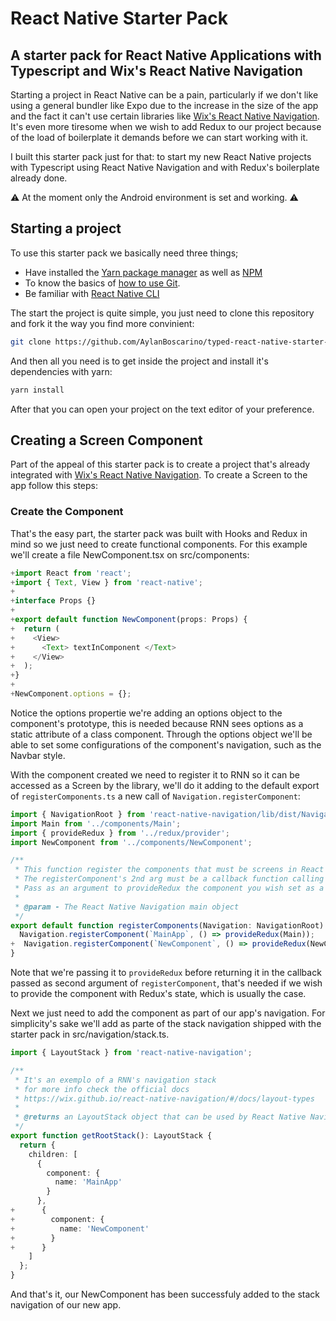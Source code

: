 # React Native Starter Pack

## A starter pack for React Native Applications with Typescript and Wix's React Native Navigation

Starting a project in React Native can be a pain, particularly if we don't
like using a general bundler like Expo due to the increase in the size of the
app and the fact it can't use certain libraries like [Wix's React Native Navigation](https://wix.github.io/react-native-navigation/#/).
It's even more tiresome when we wish to add Redux to our project because of the load of
boilerplate it demands before we can start working with it.

I built this starter pack just for that: to start my new React Native projects with
Typescript using React Native Navigation and with Redux's boilerplate already
done.

⚠️ At the moment only the Android environment is set and working. ⚠️

<!-- Plus I added some docblocks here and there to clarify where i put everything and why,
the documentation generate by [Typedoc](https://github.com/TypeStrong/typedoc)
was the cherry on top of the cake. -->

## Starting a project

To use this starter pack we basically need three things;
   * Have installed the [Yarn package manager](https://yarnpkg.com/pt-BR/) as well as [NPM](https://www.npmjs.com/)
   * To know the basics of [how to use Git](http://rogerdudler.github.io/git-guide/).
   * Be familiar with [React Native CLI](https://facebook.github.io/react-native/docs/getting-started)

The start the project is quite simple, you just need to clone this repository and 
fork it the way you find more convinient:

```bash
git clone https://github.com/AylanBoscarino/typed-react-native-starter-pack.git YourProjectName
```

And then all you need is to get inside the project and install it's dependencies with yarn:
```bash
yarn install
```

After that you can open your project on the text editor of your preference. 

## Creating a Screen Component

Part of the appeal of this starter pack is to create a project that's already 
integrated with [Wix's React Native Navigation](https://wix.github.io/react-native-navigation/#/).
To create a Screen to the app follow this steps:

### Create the Component

That's the easy part, the starter pack was built with Hooks and Redux in mind 
so we just need to create functional components. For this example we'll create
a file NewComponent.tsx on src/components:

```jsx
+import React from 'react';
+import { Text, View } from 'react-native';
+  
+interface Props {}
+
+export default function NewComponent(props: Props) {
+  return (
+    <View>
+      <Text> textInComponent </Text>
+    </View>
+  );
+}
+
+NewComponent.options = {};
```
Notice the options propertie we're adding an options object to the component's
prototype, this is needed because RNN sees options as a static attribute of a 
class component. Through the options object we'll be able to set some configurations 
of the component's navigation, such as the Navbar style.

With the component created we need to register it to RNN so it can be accessed 
as a Screen by the library, we'll do it adding to the default export of `registerComponents.ts` a new 
call of `Navigation.registerComponent`:

```ts
import { NavigationRoot } from 'react-native-navigation/lib/dist/Navigation';
import Main from '../components/Main';
import { provideRedux } from '../redux/provider';
import NewComponent from '../components/NewComponent';

/**
 * This function register the components that must be screens in React Native Navigation
 * The registerComponent's 2nd arg must be a callback function calling provideRedux
 * Pass as an argument to provideRedux the component you wish set as a Screen
 * 
 * @param - The React Native Navigation main object
 */
export default function registerComponents(Navigation: NavigationRoot) {
  Navigation.registerComponent(`MainApp`, () => provideRedux(Main));
+  Navigation.registerComponent(`NewComponent`, () => provideRedux(NewComponent));
}

```
Note that we're passing it to `provideRedux` before returning it in the callback 
passed as second argument of `registerComponent`, that's needed if we wish to 
provide the component with Redux's state, which is usually the case.

Next we just need to add the component as part of our app's navigation. For 
simplicity's sake we'll add as parte of the stack navigation shipped with the 
starter pack in src/navigation/stack.ts.

```ts
import { LayoutStack } from 'react-native-navigation';

/**
 * It's an exemplo of a RNN's navigation stack
 * for more info check the official docs
 * https://wix.github.io/react-native-navigation/#/docs/layout-types
 * 
 * @returns an LayoutStack object that can be used by React Native Navigation
 */
export function getRootStack(): LayoutStack {
  return {
    children: [
      {
        component: {
          name: 'MainApp'
        }
      },
+      {
+        component: {
+          name: 'NewComponent'
+        }
+      }
    ]
  };
}
```

And that's it, our NewComponent has been successfuly added to the stack navigation 
of our new app.